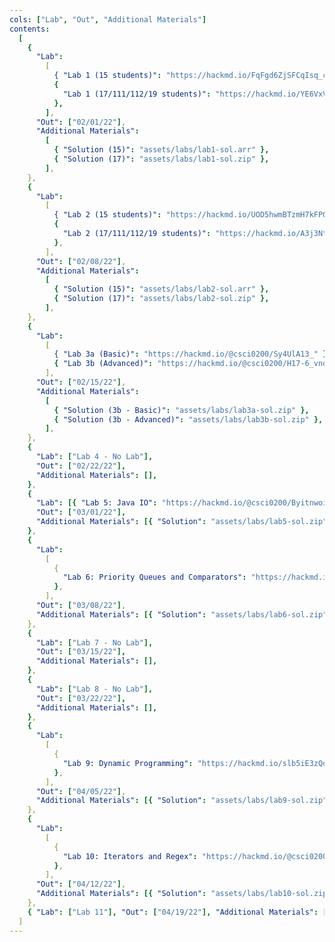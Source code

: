 ```yaml
---
cols: ["Lab", "Out", "Additional Materials"]
contents:
  [
    {
      "Lab":
        [
          { "Lab 1 (15 students)": "https://hackmd.io/FqFgd6ZjSFCqIsq_cj_PZg" },
          {
            "Lab 1 (17/111/112/19 students)": "https://hackmd.io/YE6VxVslSJupUL1bKUsfNg?view",
          },
        ],
      "Out": ["02/01/22"],
      "Additional Materials":
        [
          { "Solution (15)": "assets/labs/lab1-sol.arr" },
          { "Solution (17)": "assets/labs/lab1-sol.zip" },
        ],
    },
    {
      "Lab":
        [
          { "Lab 2 (15 students)": "https://hackmd.io/UOD5hwmBTzmH7kFPQraueg" },
          {
            "Lab 2 (17/111/112/19 students)": "https://hackmd.io/A3j3Nt6MRAarptXrD9NYdQ",
          },
        ],
      "Out": ["02/08/22"],
      "Additional Materials":
        [
          { "Solution (15)": "assets/labs/lab2-sol.arr" },
          { "Solution (17)": "assets/labs/lab2-sol.zip" },
        ],
    },
    {
      "Lab":
        [
          { "Lab 3a (Basic)": "https://hackmd.io/@csci0200/Sy4UlA13_" },
          { "Lab 3b (Advanced)": "https://hackmd.io/@csci0200/H17-6_vnd" },
        ],
      "Out": ["02/15/22"],
      "Additional Materials":
        [
          { "Solution (3b - Basic)": "assets/labs/lab3a-sol.zip" },
          { "Solution (3b - Advanced)": "assets/labs/lab3b-sol.zip" },
        ],
    },
    {
      "Lab": ["Lab 4 - No Lab"],
      "Out": ["02/22/22"],
      "Additional Materials": [],
    },
    {
      "Lab": [{ "Lab 5: Java IO": "https://hackmd.io/@csci0200/Byitnwoiu" }],
      "Out": ["03/01/22"],
      "Additional Materials": [{ "Solution": "assets/labs/lab5-sol.zip" }],
    },
    {
      "Lab":
        [
          {
            "Lab 6: Priority Queues and Comparators": "https://hackmd.io/MTKTpCnhQrebbzKEvcSV9Q",
          },
        ],
      "Out": ["03/08/22"],
      "Additional Materials": [{ "Solution": "assets/labs/lab6-sol.zip" }],
    },
    {
      "Lab": ["Lab 7 - No Lab"],
      "Out": ["03/15/22"],
      "Additional Materials": [],
    },
    {
      "Lab": ["Lab 8 - No Lab"],
      "Out": ["03/22/22"],
      "Additional Materials": [],
    },
    {
      "Lab":
        [
          {
            "Lab 9: Dynamic Programming": "https://hackmd.io/slb5iE3zQd-JhoPbH_yYiw",
          },
        ],
      "Out": ["04/05/22"],
      "Additional Materials": [{ "Solution": "assets/labs/lab9-sol.zip" }],
    },
    {
      "Lab":
        [
          {
            "Lab 10: Iterators and Regex": "https://hackmd.io/@csci0200/Syu3-Z7V5",
          },
        ],
      "Out": ["04/12/22"],
      "Additional Materials": [{ "Solution": "assets/labs/lab10-sol.zip" }],
    },
    { "Lab": ["Lab 11"], "Out": ["04/19/22"], "Additional Materials": [] },
  ]
---
```

